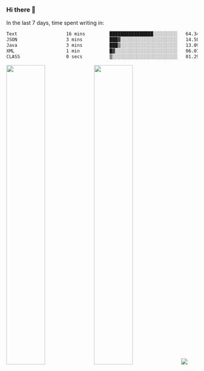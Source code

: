 ### Hi there 👋

In the last 7 days, time spent writing in:

<!--START_SECTION:waka-->

```txt
Text                  16 mins         ████████████████░░░░░░░░░   64.34 %
JSON                  3 mins          ███▓░░░░░░░░░░░░░░░░░░░░░   14.58 %
Java                  3 mins          ███▒░░░░░░░░░░░░░░░░░░░░░   13.09 %
XML                   1 min           █▓░░░░░░░░░░░░░░░░░░░░░░░   06.07 %
CLASS                 0 secs          ▒░░░░░░░░░░░░░░░░░░░░░░░░   01.29 %
```

<!--END_SECTION:waka-->

<img src="https://wakatime.com/share/@jimtje/5d0c92de-08f8-4a72-8f2f-6a9693d1e318.svg" width=45% height=45%> <img src="https://wakatime.com/share/@jimtje/501498ae-bda5-4da7-a89d-b40bcdd5556d.svg" width=45% height=45%>
![](https://hit.yhype.me/github/profile?user_id=43537315)
